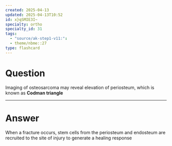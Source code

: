 ```yaml
---
created: 2025-04-13
updated: 2025-04-13T10:52
id: x}qSMIE3I~
specialty: ortho
specialty_id: 31
tags:
  - "source/ak-step1-v11:": 
  - theme/nbme::27
type: flashcard
---
```


# Question
Imaging of osteosarcoma may reveal elevation of periosteum, which is known as **Codman triangle**

---

# Answer
When a fracture occurs, stem cells from the periosteum and endosteum are recruited to the site of injury to generate a healing response